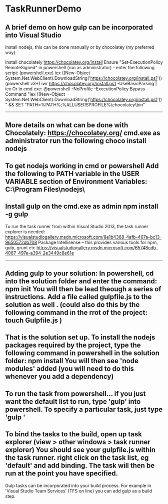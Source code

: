 # TaskRunnerDemo
A brief demo on how gulp can be incorporated into Visual Studio
---------------------------------------------------------------------------------
Install nodejs, this can be done manually or by chocolatey (my preferred way)

Install chocolately
https://chocolatey.org/install
Ensure "Set-ExecutionPolicy RemoteSigned"  in powershell (run as administrator) - enter the following script:
(powershell.exe)
iex ((New-Object System.Net.WebClient).DownloadString('https://chocolatey.org/install.ps1'))
(powershell v3+)
iwr https://chocolatey.org/install.ps1 -UseBasicParsing | iex
Or in cmd.exe:
@powershell -NoProfile -ExecutionPolicy Bypass -Command "iex ((New-Object System.Net.WebClient).DownloadString('https://chocolatey.org/install.ps1'))" && SET "PATH=%PATH%;%ALLUSERSPROFILE%\chocolatey\bin"

---------------------------------------------------------------------------------------------------
More details on what can be done with Chocolately:
https://chocolatey.org/
cmd.exe as administrator run the following
choco install nodejs
------------------------------------------------------------------------------------------
To get nodejs working in cmd or powershell
Add the following to PATH variable in the USER VARIABLE section of Environment Variables:
C:\Program Files\nodejs\
--------------------------------------------------------------------------------------------
Install gulp on the cmd.exe as admin
npm install -g gulp
-------------------------------------------------------------------------------------------
To run the task runner from within Visual Studio 2013, the task runner explorer is needed:
https://visualstudiogallery.msdn.microsoft.com/8e1b4368-4afb-467a-bc13-9650572db708
Package Intellisense – this provides various tools for npm, gulp, grunt etc
https://visualstudiogallery.msdn.microsoft.com/65748cdb-4087-497e-a394-2e3449c8e61e

---------------------------------------------------------------------------------------------
Adding gulp to your solution:
In powershell, cd into the solution folder and enter the command:
npm init
You will then be lead theough a series of instructions.
Add a file called gulpfile.js to the solution as well .
(could also do this by the following command in the rrot of the project:
touch Gulpfile.js
)
--------------------------------------------------------------------------------------
That is the solution set up.
To install the nodejs packages required by the project, type the following command in powershell in the solution folder:
npm install
You will then see 'node modules' added (you will need to do this whenever you add a dependency)
-------------------------------------------------------------------------------
To run the task from powershell... if you just want the default list to run, type 'gulp' into powershell.  To specify a particular task, just type 'gulp <task-name>'
---------------------------------------------------------------------------
To bind the tasks to the build, open up task explorer (view > other windows > task runner explorer)
You should see your gulpfile.js within the task runner.  right click on the task list, eg 'default' and add binding.  The task will then be run at the point you have specified.
------------------------------------------------------------------------
Gulp tasks can be incorporated into your build process.  For example in 'Visual Studio Team Services' (TFS on line) you can add gulp as a build step.
